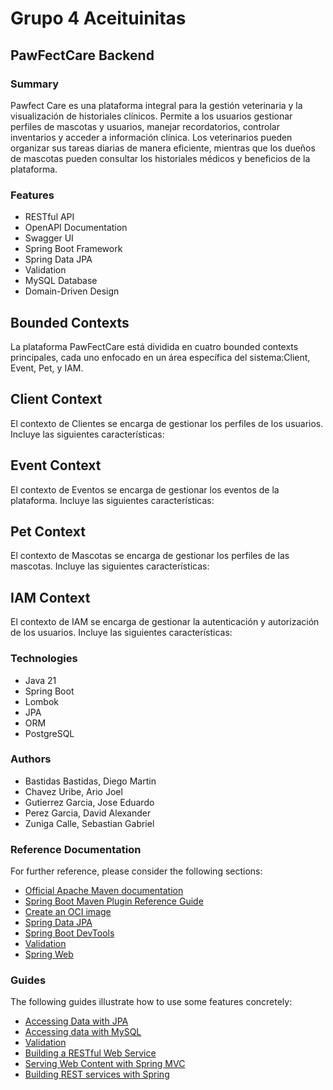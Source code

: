 # Grupo 4 Aceituinitas

## PawFectCare Backend

### Summary
Pawfect Care es una plataforma integral para la gestión veterinaria y la visualización de historiales clínicos.
Permite a los usuarios gestionar perfiles de mascotas y usuarios, manejar recordatorios,
controlar inventarios y acceder a información clínica.
Los veterinarios pueden organizar sus tareas diarias de manera eficiente, mientras que los 
dueños de mascotas pueden consultar los historiales médicos y beneficios de la plataforma.

### Features
- RESTful API
- OpenAPI Documentation
- Swagger UI
- Spring Boot Framework
- Spring Data JPA
- Validation
- MySQL Database
- Domain-Driven Design

## Bounded Contexts
La plataforma PawFectCare está dividida en cuatro bounded contexts principales, cada uno enfocado en un área específica del sistema:Client, Event, Pet, y IAM.

## Client Context
El contexto de Clientes se encarga de gestionar los perfiles de los usuarios. Incluye las siguientes características:

## Event Context
El contexto de Eventos se encarga de gestionar los eventos de la plataforma. Incluye las siguientes características:

## Pet Context
El contexto de Mascotas se encarga de gestionar los perfiles de las mascotas. Incluye las siguientes características:

## IAM Context
El contexto de IAM se encarga de gestionar la autenticación y autorización de los usuarios. Incluye las siguientes características:

### Technologies
- Java 21
- Spring Boot
- Lombok
- JPA
- ORM
- PostgreSQL

### Authors

- Bastidas Bastidas, Diego Martin
- Chavez Uribe, Ario Joel
- Gutierrez Garcia, Jose Eduardo
- Perez Garcia, David Alexander
- Zuniga Calle, Sebastian Gabriel

### Reference Documentation

For further reference, please consider the following sections:

* [Official Apache Maven documentation](https://maven.apache.org/guides/index.html)
* [Spring Boot Maven Plugin Reference Guide](https://docs.spring.io/spring-boot/docs/3.2.5/maven-plugin/reference/html/)
* [Create an OCI image](https://docs.spring.io/spring-boot/docs/3.2.5/maven-plugin/reference/html/#build-image)
* [Spring Data JPA](https://docs.spring.io/spring-boot/docs/3.2.5/reference/htmlsingle/index.html#data.sql.jpa-and-spring-data)
* [Spring Boot DevTools](https://docs.spring.io/spring-boot/docs/3.2.5/reference/htmlsingle/index.html#using.devtools)
* [Validation](https://docs.spring.io/spring-boot/docs/3.2.5/reference/htmlsingle/index.html#io.validation)
* [Spring Web](https://docs.spring.io/spring-boot/docs/3.2.5/reference/htmlsingle/index.html#web)

### Guides

The following guides illustrate how to use some features concretely:

* [Accessing Data with JPA](https://spring.io/guides/gs/accessing-data-jpa/)
* [Accessing data with MySQL](https://spring.io/guides/gs/accessing-data-mysql/)
* [Validation](https://spring.io/guides/gs/validating-form-input/)
* [Building a RESTful Web Service](https://spring.io/guides/gs/rest-service/)
* [Serving Web Content with Spring MVC](https://spring.io/guides/gs/serving-web-content/)
* [Building REST services with Spring](https://spring.io/guides/tutorials/rest/)
